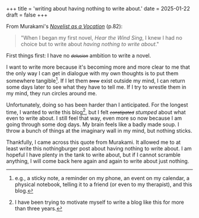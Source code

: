 +++
title = 'writing about having nothing to write about.'
date = 2025-01-22
draft = false
+++

From Murakami's [*Novelist as a Vocation*](https://www.penguinrandomhouse.com/books/547926/novelist-as-a-vocation-by-haruki-murakami/) (p.82):

> "When I began my first novel, *Hear the Wind Sing*, I knew I had no choice but to write about *having nothing to write about*."

First things first: I have no <small>*~~delusion~~*</small> ambition to write a novel. 

I want to write more because it's becoming more and more clear to me that the only way I can get in dialogue with my own thoughts is to put them somewhere tangible[^1]. If I let them <small>*~~brew~~*</small> exist outside my mind, I can return some days later to see what they have to tell me. If I try to wrestle them in my mind, they run circles around me.

Unfortunately, doing so has been harder than I anticipated. For the longest time, I wanted to write this blog[^2], but I felt <small>*~~constipated~~*</small> *stumped* about what even to write about. I still feel that way, even more so now because I am going through some dog days. My brain feels like a badly made soup. I throw a bunch of things at the imaginary wall in my mind, but nothing sticks. 

Thankfully, I came across this quote from Murakami. It allowed me to at least write this nothingburger post about having nothing to write about. I am hopeful I have plenty in the tank to write about, but if I cannot scramble anything, I will come back here again and again to write about just nothing.



[^1]: e.g., a sticky note,  a reminder on my phone, an event on my calendar, a physical notebook, telling it to a friend (or even to my therapist), and this blog.

[^2]: I have been trying to motivate myself to write a blog like this for more than three years.
